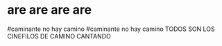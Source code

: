 # are are are are
#caminante no hay camino
#caminante no hay camino
TODOS SON LOS CINEFILOS DE CAMINO CANTANDO
